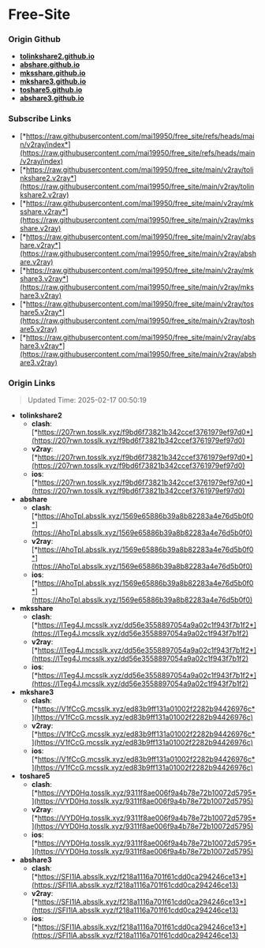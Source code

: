 # Free-Site

### Origin Github

- [**tolinkshare2.github.io**](https://github.com/tolinkshare2/tolinkshare2.github.io)
- [**abshare.github.io**](https://github.com/abshare/abshare.github.io)
- [**mksshare.github.io**](https://github.com/mksshare/mksshare.github.io)
- [**mkshare3.github.io**](https://github.com/mkshare3/mkshare3.github.io)
- [**toshare5.github.io**](https://github.com/toshare5/toshare5.github.io)
- [**abshare3.github.io**](https://github.com/abshare3/abshare3.github.io)

### Subscribe Links

- [*https://raw.githubusercontent.com/mai19950/free_site/refs/heads/main/v2ray/index*](https://raw.githubusercontent.com/mai19950/free_site/refs/heads/main/v2ray/index)
- [*https://raw.githubusercontent.com/mai19950/free_site/main/v2ray/tolinkshare2.v2ray*](https://raw.githubusercontent.com/mai19950/free_site/main/v2ray/tolinkshare2.v2ray)
- [*https://raw.githubusercontent.com/mai19950/free_site/main/v2ray/mksshare.v2ray*](https://raw.githubusercontent.com/mai19950/free_site/main/v2ray/mksshare.v2ray)
- [*https://raw.githubusercontent.com/mai19950/free_site/main/v2ray/abshare.v2ray*](https://raw.githubusercontent.com/mai19950/free_site/main/v2ray/abshare.v2ray)
- [*https://raw.githubusercontent.com/mai19950/free_site/main/v2ray/mkshare3.v2ray*](https://raw.githubusercontent.com/mai19950/free_site/main/v2ray/mkshare3.v2ray)
- [*https://raw.githubusercontent.com/mai19950/free_site/main/v2ray/toshare5.v2ray*](https://raw.githubusercontent.com/mai19950/free_site/main/v2ray/toshare5.v2ray)
- [*https://raw.githubusercontent.com/mai19950/free_site/main/v2ray/abshare3.v2ray*](https://raw.githubusercontent.com/mai19950/free_site/main/v2ray/abshare3.v2ray)

### Origin Links

> Updated Time: 2025-02-17 00:50:19

- **tolinkshare2**
  - **clash**: [*https://207rwn.tosslk.xyz/f9bd6f73821b342ccef3761979ef97d0*](https://207rwn.tosslk.xyz/f9bd6f73821b342ccef3761979ef97d0)
  - **v2ray**: [*https://207rwn.tosslk.xyz/f9bd6f73821b342ccef3761979ef97d0*](https://207rwn.tosslk.xyz/f9bd6f73821b342ccef3761979ef97d0)
  - **ios**: [*https://207rwn.tosslk.xyz/f9bd6f73821b342ccef3761979ef97d0*](https://207rwn.tosslk.xyz/f9bd6f73821b342ccef3761979ef97d0)
- **abshare**
  - **clash**: [*https://AhoTpl.absslk.xyz/1569e65886b39a8b82283a4e76d5b0f0*](https://AhoTpl.absslk.xyz/1569e65886b39a8b82283a4e76d5b0f0)
  - **v2ray**: [*https://AhoTpl.absslk.xyz/1569e65886b39a8b82283a4e76d5b0f0*](https://AhoTpl.absslk.xyz/1569e65886b39a8b82283a4e76d5b0f0)
  - **ios**: [*https://AhoTpl.absslk.xyz/1569e65886b39a8b82283a4e76d5b0f0*](https://AhoTpl.absslk.xyz/1569e65886b39a8b82283a4e76d5b0f0)
- **mksshare**
  - **clash**: [*https://ITeg4J.mcsslk.xyz/dd56e3558897054a9a02c1f943f7b1f2*](https://ITeg4J.mcsslk.xyz/dd56e3558897054a9a02c1f943f7b1f2)
  - **v2ray**: [*https://ITeg4J.mcsslk.xyz/dd56e3558897054a9a02c1f943f7b1f2*](https://ITeg4J.mcsslk.xyz/dd56e3558897054a9a02c1f943f7b1f2)
  - **ios**: [*https://ITeg4J.mcsslk.xyz/dd56e3558897054a9a02c1f943f7b1f2*](https://ITeg4J.mcsslk.xyz/dd56e3558897054a9a02c1f943f7b1f2)
- **mkshare3**
  - **clash**: [*https://V1fCcG.mcsslk.xyz/ed83b9ff131a01002f2282b94426976c*](https://V1fCcG.mcsslk.xyz/ed83b9ff131a01002f2282b94426976c)
  - **v2ray**: [*https://V1fCcG.mcsslk.xyz/ed83b9ff131a01002f2282b94426976c*](https://V1fCcG.mcsslk.xyz/ed83b9ff131a01002f2282b94426976c)
  - **ios**: [*https://V1fCcG.mcsslk.xyz/ed83b9ff131a01002f2282b94426976c*](https://V1fCcG.mcsslk.xyz/ed83b9ff131a01002f2282b94426976c)
- **toshare5**
  - **clash**: [*https://VYD0Hq.tosslk.xyz/9311f8ae006f9a4b78e72b10072d5795*](https://VYD0Hq.tosslk.xyz/9311f8ae006f9a4b78e72b10072d5795)
  - **v2ray**: [*https://VYD0Hq.tosslk.xyz/9311f8ae006f9a4b78e72b10072d5795*](https://VYD0Hq.tosslk.xyz/9311f8ae006f9a4b78e72b10072d5795)
  - **ios**: [*https://VYD0Hq.tosslk.xyz/9311f8ae006f9a4b78e72b10072d5795*](https://VYD0Hq.tosslk.xyz/9311f8ae006f9a4b78e72b10072d5795)
- **abshare3**
  - **clash**: [*https://SFI1lA.absslk.xyz/f218a1116a701f61cdd0ca294246ce13*](https://SFI1lA.absslk.xyz/f218a1116a701f61cdd0ca294246ce13)
  - **v2ray**: [*https://SFI1lA.absslk.xyz/f218a1116a701f61cdd0ca294246ce13*](https://SFI1lA.absslk.xyz/f218a1116a701f61cdd0ca294246ce13)
  - **ios**: [*https://SFI1lA.absslk.xyz/f218a1116a701f61cdd0ca294246ce13*](https://SFI1lA.absslk.xyz/f218a1116a701f61cdd0ca294246ce13)
